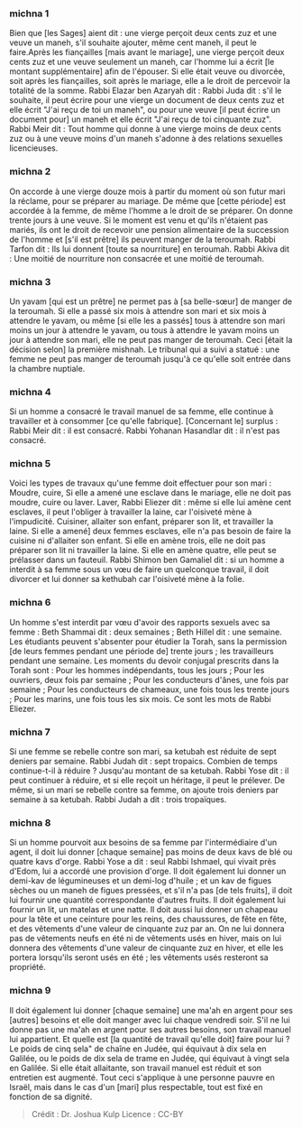 
### michna 1
Bien que [les Sages] aient dit : une vierge perçoit deux cents zuz et une veuve un maneh, s'il souhaite ajouter, même cent maneh, il peut le faire.Après les fiançailles [mais avant le mariage], une vierge perçoit deux cents zuz et une veuve seulement un maneh, car l'homme lui a écrit [le montant supplémentaire] afin de l'épouser. Si elle était veuve ou divorcée, soit après les fiançailles, soit après le mariage, elle a le droit de percevoir la totalité de la somme. Rabbi Elazar ben Azaryah dit : Rabbi Juda dit : s'il le souhaite, il peut écrire pour une vierge un document de deux cents zuz et elle écrit "J'ai reçu de toi un maneh", ou pour une veuve [il peut écrire un document pour] un maneh et elle écrit "J'ai reçu de toi cinquante zuz". Rabbi Meir dit : Tout homme qui donne à une vierge moins de deux cents zuz ou à une veuve moins d'un maneh s'adonne à des relations sexuelles licencieuses.

### michna 2
On accorde à une vierge douze mois à partir du moment où son futur mari la réclame, pour se préparer au mariage. De même que [cette période] est accordée à la femme, de même l'homme a le droit de se préparer. On donne trente jours à une veuve. Si le moment est venu et qu'ils n'étaient pas mariés, ils ont le droit de recevoir une pension alimentaire de la succession de l'homme et [s'il est prêtre] ils peuvent manger de la teroumah. Rabbi Tarfon dit : Ils lui donnent [toute sa nourriture] en teroumah. Rabbi Akiva dit : Une moitié de nourriture non consacrée et une moitié de teroumah.

### michna 3
Un yavam [qui est un prêtre] ne permet pas à [sa belle-sœur] de manger de la teroumah. Si elle a passé six mois à attendre son mari et six mois à attendre le yavam, ou même [si elle les a passés] tous à attendre son mari moins un jour à attendre le yavam, ou tous à attendre le yavam moins un jour à attendre son mari, elle ne peut pas manger de teroumah. Ceci [était la décision selon] la première mishnah. Le tribunal qui a suivi a statué : une femme ne peut pas manger de teroumah jusqu'à ce qu'elle soit entrée dans la chambre nuptiale.

### michna 4
Si un homme a consacré le travail manuel de sa femme, elle continue à travailler et à consommer [ce qu'elle fabrique]. [Concernant le] surplus : Rabbi Meir dit : il est consacré. Rabbi Yohanan Hasandlar dit : il n'est pas consacré.

### michna 5
Voici les types de travaux qu'une femme doit effectuer pour son mari : Moudre, cuire, Si elle a amené une esclave dans le mariage, elle ne doit pas moudre, cuire ou laver. Laver, Rabbi Eliezer dit : même si elle lui amène cent esclaves, il peut l'obliger à travailler la laine, car l'oisiveté mène à l'impudicité. Cuisiner, allaiter son enfant, préparer son lit, et travailler la laine. Si elle a amené] deux femmes esclaves, elle n'a pas besoin de faire la cuisine ni d'allaiter son enfant. Si elle en amène trois, elle ne doit pas préparer son lit ni travailler la laine. Si elle en amène quatre, elle peut se prélasser dans un fauteuil. Rabbi Shimon ben Gamaliel dit : si un homme a interdit à sa femme sous un vœu de faire un quelconque travail, il doit divorcer et lui donner sa kethubah car l'oisiveté mène à la folie.

### michna 6
Un homme s'est interdit par vœu d'avoir des rapports sexuels avec sa femme : Beth Shammai dit : deux semaines ; Beth Hillel dit : une semaine. Les étudiants peuvent s'absenter pour étudier la Torah, sans la permission [de leurs femmes pendant une période de] trente jours ; les travailleurs pendant une semaine. Les moments du devoir conjugal prescrits dans la Torah sont : Pour les hommes indépendants, tous les jours ; Pour les ouvriers, deux fois par semaine ; Pour les conducteurs d'ânes, une fois par semaine ; Pour les conducteurs de chameaux, une fois tous les trente jours ; Pour les marins, une fois tous les six mois. Ce sont les mots de Rabbi Eliezer.

### michna 7
Si une femme se rebelle contre son mari, sa ketubah est réduite de sept deniers par semaine. Rabbi Judah dit : sept tropaics. Combien de temps continue-t-il à réduire ? Jusqu'au montant de sa ketubah. Rabbi Yose dit : il peut continuer à réduire, et si elle reçoit un héritage, il peut le prélever. De même, si un mari se rebelle contre sa femme, on ajoute trois deniers par semaine à sa ketubah. Rabbi Judah a dit : trois tropaïques.

### michna 8
Si un homme pourvoit aux besoins de sa femme par l'intermédiaire d'un agent, il doit lui donner [chaque semaine] pas moins de deux kavs de blé ou quatre kavs d'orge. Rabbi Yose a dit : seul Rabbi Ishmael, qui vivait près d'Edom, lui a accordé une provision d'orge. Il doit également lui donner un demi-kav de légumineuses et un demi-log d'huile ; et un kav de figues sèches ou un maneh de figues pressées, et s'il n'a pas [de tels fruits], il doit lui fournir une quantité correspondante d'autres fruits. Il doit également lui fournir un lit, un matelas et une natte. Il doit aussi lui donner un chapeau pour la tête et une ceinture pour les reins, des chaussures, de fête en fête, et des vêtements d'une valeur de cinquante zuz par an. On ne lui donnera pas de vêtements neufs en été ni de vêtements usés en hiver, mais on lui donnera des vêtements d'une valeur de cinquante zuz en hiver, et elle les portera lorsqu'ils seront usés en été ; les vêtements usés resteront sa propriété.

### michna 9
Il doit également lui donner [chaque semaine] une ma'ah en argent pour ses [autres] besoins et elle doit manger avec lui chaque vendredi soir. S'il ne lui donne pas une ma'ah en argent pour ses autres besoins, son travail manuel lui appartient. Et quelle est [la quantité de travail qu'elle doit] faire pour lui ? Le poids de cinq sela" de chaîne en Judée, qui équivaut à dix sela en Galilée, ou le poids de dix sela de trame en Judée, qui équivaut à vingt sela en Galilée.   Si elle était allaitante, son travail manuel est réduit et son entretien est augmenté. Tout ceci s'applique à une personne pauvre en Israël, mais dans le cas d'un [mari] plus respectable, tout est fixé en fonction de sa dignité.

>Crédit : Dr. Joshua Kulp
>Licence : CC-BY